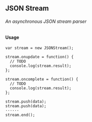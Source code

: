 ## JSON Stream
###### An asynchronous JSON stream parser

#### Usage

```
var stream = new JSONStream();

stream.onupdate = function() {
  // TODO
  console.log(stream.result);
};

stream.oncomplete = function() {
  // TODO
  console.log(stream.result);
};

stream.push(data);
stream.push(data);
······
stream.end();
```

